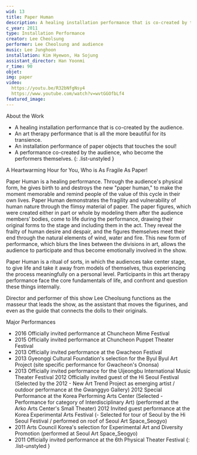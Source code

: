 ```yaml
---
wid: 13
title: Paper Human
description: A healing installation performance that is co-created by the audience. An art therapy performance that is all the more beautiful for its transience. An installation performance of paper objects that touches the soul!
c_year: 2011
type: Installation Performance
creator: Lee Cheolsung
performer: Lee Cheolsung and audience
music: Lee Junghoon
installation: Kim Hyewon, Ha Sojung
assistant_director: Han Yoonmi
r_time: 90
objet: 
img: paper
video:
  https://youtu.be/R32bNfgNsy4 
  https://www.youtube.com/watch?v=wvtGGOfbLf4
featured_image: 
---
```

 
About the Work

- A healing installation performance that is co-created by the audience.
- An art therapy performance that is all the more beautiful for its transience.
- An installation performance of paper objects that touches the soul!
- A performance co-created by the audience, who become the performers themselves.
{: .list-unstyled }
 
A Heartwarming Hour for You, Who is As Fragile As Paper!
 
Paper Human is a healing performance. Through the audience's physical form, he gives birth to and destroys the new "paper human," to make the moment memorable and remind people of the value of this cycle in their own lives.
Paper Human demonstrates the fragility and vulnerability of human nature through the flimsy material of paper. The paper figures, which were created either in part or whole by modeling them after the audience members’ bodies, come to life during the performance, drawing their original forms to the stage and including them in the act. They reveal the frailty of human desire and despair, and the figures themselves meet their end through the natural elements of wind, water and fire. This new form of performance, which blurs the lines between the divisions in art, allows the audience to participate and thus become emotionally involved in the show.

Paper Human is a ritual of sorts, in which the audiences take center stage, to give life and take it away from models of themselves, thus experiencing the process meaningfully on a personal level. Participants in this art therapy performance face the core fundamentals of life, and confront and question these things internally.

Director and performer of this show Lee Cheolsung functions as the masseur that leads the show, as the assistant that moves the figurines, and even as the guide that connects the dolls to their originals.

Major Performances

- 2016 Officially invited performance at Chuncheon Mime Festival
- 2015 Officially invited performance at Chuncheon Puppet Theater Festival
- 2013 Officially invited performance at the Gwacheon Festival
- 2013 Gyeonggi Cultural Foundation's selection for the Byul Byul Art Project (site specific performance for Gwacheon's Ononsa)
- 2013 Officially invited performance for the Uijeongbu International Music Theater Festival
2012 Officially invited guest of the Hi Seoul Festival (Selected by the 2012 - New Art Trend Project as emerging artist / outdoor performance at the Gwanggyo Gallery)
2012 Special Performance at the Korea Performing Arts Center (Selected - Performance for category of Interdisciplinary Art) (performed at the Arko Arts Center's Small Theater)
2012 Invited guest performance at the Korea Experimental Arts Festival (- Selected for tour of Seoul by the Hi Seoul Festival / performed on roof of Seoul Art Space_Seogyo)
- 2011 Arts Council Korea's selection for Experimental Art and Diversity Promotion (performed at Seoul Art Space_Seogyo)
- 2011 Officially invited performance at the 6th Physical Theater Festival
{: .list-unstyled }
